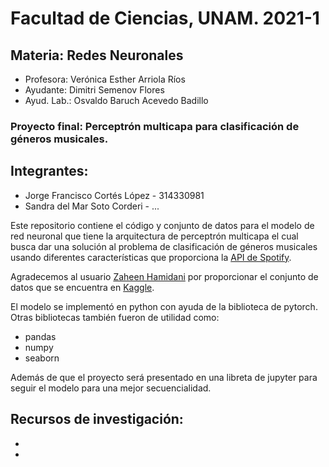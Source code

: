 # Facultad de Ciencias, UNAM. 2021-1
## Materia: Redes Neuronales
* Profesora: Verónica Esther Arriola Ríos
* Ayudante: Dimitri Semenov Flores
* Ayud. Lab.:	Osvaldo Baruch Acevedo Badillo
### Proyecto final: Perceptrón multicapa para clasificación de géneros musicales.

## Integrantes:
* Jorge Francisco Cortés López - 314330981
* Sandra del Mar Soto Corderi - ...

Este repositorio contiene el código y conjunto de datos para el modelo de red neuronal
que tiene la arquitectura de perceptrón multicapa el cual busca dar una solución al
problema de clasificación de géneros musicales usando diferentes características que
proporciona la [API de Spotify](https://developer.spotify.com/documentation/web-api/).

Agradecemos al usuario [Zaheen Hamidani](https://www.kaggle.com/zaheenhamidani) por 
proporcionar el conjunto de datos que se encuentra en [Kaggle](https://www.kaggle.com/zaheenhamidani/ultimate-spotify-tracks-db).

El modelo se implementó en python con ayuda de la biblioteca de pytorch.
Otras bibliotecas también fueron de utilidad como:
* pandas
* numpy
* seaborn

Además de que el proyecto será presentado en una libreta de jupyter para seguir el modelo
para una mejor secuencialidad.

Recursos de investigación:
-
-
-
